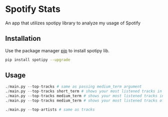 # Spotify Stats

An app that utilizes spotipy library to analyze my usage of Spotify

## Installation

Use the package manager [pip](https://pip.pypa.io/en/stable/) to install spotipy lib.

```bash
pip install spotipy --upgrade
```

## Usage

```python
./main.py --top-tracks # same as passing medium_term argument
./main.py --top-tracks short_term # shows your most listened tracks in last 4 weeks
./main.py --top-tracks medium_term # shows your most listened tracks in last 6 months
./main.py --top-tracks medium_term # shows your most listened tracks of all time

./main.py --top-artists # same as tracks
```
